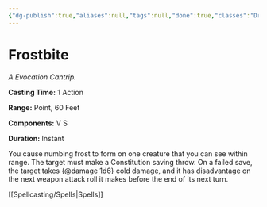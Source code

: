 ```yaml
---
{"dg-publish":true,"aliases":null,"tags":null,"done":true,"classes":"Druid, Sorcerer, Warlock, Wizard, Artificer (Revisited), Artificer,","spellLevel":0,"school":"Evocation","source":"XGE","permalink":"/spells/frostbite/","dgHomeLink":false,"dgPassFrontmatter":true}
---
```


# Frostbite
*A Evocation Cantrip.*

**Casting Time:** 1 Action

**Range:** Point, 60 Feet

**Components:** V S 

**Duration:** Instant

You cause numbing frost to form on one creature that you can see within range. The target must make a Constitution saving throw. On a failed save, the target takes {@damage 1d6} cold damage, and it has disadvantage on the next weapon attack roll it makes before the end of its next turn.

[[Spellcasting/Spells|Spells]]